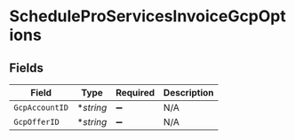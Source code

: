 # ScheduleProServicesInvoiceGcpOptions


## Fields

| Field              | Type               | Required           | Description        |
| ------------------ | ------------------ | ------------------ | ------------------ |
| `GcpAccountID`     | **string*          | :heavy_minus_sign: | N/A                |
| `GcpOfferID`       | **string*          | :heavy_minus_sign: | N/A                |